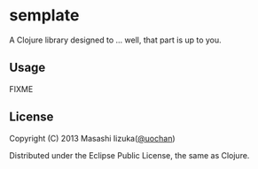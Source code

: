 # semplate

A Clojure library designed to ... well, that part is up to you.

## Usage

FIXME

## License

Copyright (C) 2013 Masashi Iizuka([@uochan](http://twitter.com))

Distributed under the Eclipse Public License, the same as Clojure.
